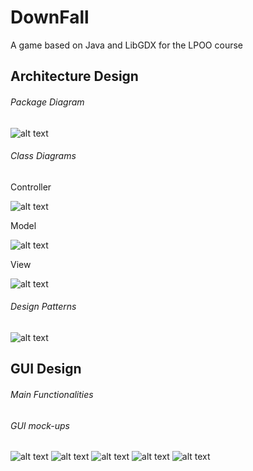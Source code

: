 # DownFall

A game based on Java and LibGDX for the LPOO course

## Architecture Design

###### Package Diagram

![alt text](https://github.com/SofiaCardosoMartins/DownFall/blob/master/intermediate_delivery/architecture/package_diagram/package_diagram.jpg)

###### Class Diagrams

Controller

![alt text](https://github.com/SofiaCardosoMartins/DownFall/blob/master/intermediate_delivery/architecture/class_diagram/images/controller.png)

Model

![alt text](https://github.com/SofiaCardosoMartins/DownFall/blob/master/intermediate_delivery/architecture/class_diagram/images/model.png)

View

![alt text](https://github.com/SofiaCardosoMartins/DownFall/blob/master/intermediate_delivery/architecture/class_diagram/images/view.png)

###### Design Patterns

![alt text](https://github.com/SofiaCardosoMartins/DownFall/blob/master/intermediate_delivery/architecture/design_patterns/design_patterns.png)

## GUI Design

###### Main Functionalities

###### GUI mock-ups

![alt text](https://github.com/SofiaCardosoMartins/DownFall/blob/master/intermediate_delivery/gui/mockups/%231_MainMenu.png)
![alt text](https://github.com/SofiaCardosoMartins/DownFall/blob/master/intermediate_delivery/gui/mockups/%232_Instructions.png)
![alt text](https://github.com/SofiaCardosoMartins/DownFall/blob/master/intermediate_delivery/gui/mockups/%233_Gameplay.png)
![alt text](https://github.com/SofiaCardosoMartins/DownFall/blob/master/intermediate_delivery/gui/mockups/%234_Lost.png)
![alt text](https://github.com/SofiaCardosoMartins/DownFall/blob/master/intermediate_delivery/gui/mockups/%235_Won.png)
